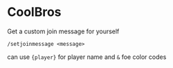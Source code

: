 # CoolBros
Get a custom join message for yourself


`/setjoinmessage <message>`

can use `{player}` for player name and `&` foe color codes
